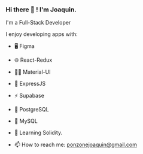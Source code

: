 ### Hi there 👋 ! I'm Joaquin.

I'm a Full-Stack Developer

I enjoy developing apps with:
- 🖥️ Figma
- 🌐 React-Redux
- 💅🏽 Material-UI
- 📶 ExpressJS
- ⚡ Supabase
- 🐘 PostgreSQL
- 🐬 MySQL

- 🔭 Learning Solidity.


- 📫 How to reach me: ponzonejoaquin@gmail.com
